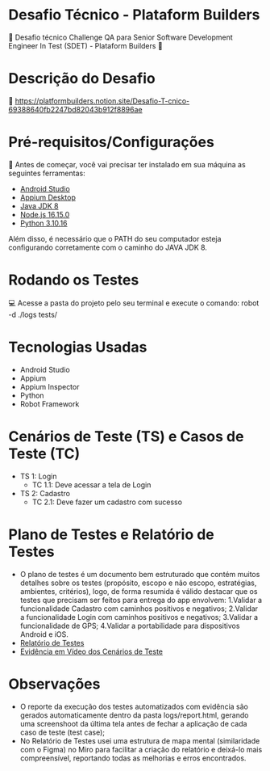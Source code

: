 # Desafio Técnico - Plataform Builders
🦾  Desafio técnico Challenge QA para Senior Software Development Engineer In Test (SDET) - Plataform Builders  🧠

# Descrição do Desafio
🎯 https://platformbuilders.notion.site/Desafio-T-cnico-69388640fb2247bd82043b912f8896ae

# Pré-requisitos/Configurações
🧩 Antes de começar, você vai precisar ter instalado em sua máquina as seguintes ferramentas:

- [Android Studio](https://developer.android.com/studio?hl=pt&gclid=Cj0KCQjwjbyYBhCdARIsAArC6LJ5M9Xihsgs7l-9Gz6-I3cPImfXsraEZYRg3Wi48zhdiUzvTLV6WvEaAkRyEALw_wcB&gclsrc=aw.ds)
- [Appium Desktop](https://github.com/appium/appium-desktop/releases/tag/v1.22.3-4)
- [Java JDK 8](https://www.oracle.com/br/java/technologies/javase/javase8-archive-downloads.html)
- [Node.js 16.15.0](https://nodejs.org/en/download/)
- [Python 3.10.16](https://www.python.org/)

Além disso, é necessário que o PATH do seu computador esteja configurando corretamente com o caminho do JAVA JDK 8.

# Rodando os Testes
💻 Acesse a pasta do projeto pelo seu terminal e execute o comando: robot -d ./logs tests/ 

# Tecnologias Usadas
- Android Studio
- Appium
- Appium Inspector
- Python
- Robot Framework

# Cenários de Teste (TS) e Casos de Teste (TC)
- TS 1: Login
    - TC 1.1: Deve acessar a tela de Login
- TS 2: Cadastro
    - TC 2.1: Deve fazer um cadastro com sucesso

# Plano de Testes e Relatório de Testes
- O plano de testes é um documento bem estruturado que contém muitos detalhes sobre os testes (propósito, escopo e não escopo, estratégias, ambientes, critérios), logo, de forma resumida é válido destacar que os testes que precisam ser feitos para entrega do app envolvem:
    1.Validar a funcionalidade Cadastro com caminhos positivos e negativos;
    2.Validar a funcionalidade Login com caminhos positivos e negativos;
    3.Validar a funcionalidade de GPS;
    4.Validar a portabilidade para dispositivos Android e iOS.
- [Relatório de Testes](https://miro.com/app/board/uXjVPamUVug=/?share_link_id=112277608564)
- [Evidência em Vídeo dos Cenários de Teste](https://drive.google.com/file/d/12_PyTczyFBDPC34qCanbpQIasKAbXzOY/view?usp=sharing)

# Observações
- O reporte da execução dos testes automatizados com evidência são gerados automaticamente dentro da pasta logs/report.html, gerando uma screenshoot da última tela antes de fechar a aplicação de cada caso de teste (test case);
- No Relatório de Testes usei uma estrutura de mapa mental (similaridade com o Figma) no Miro para facilitar a criação do relatório e deixá-lo mais compreensível, reportando todas as melhorias e erros encontrados.
